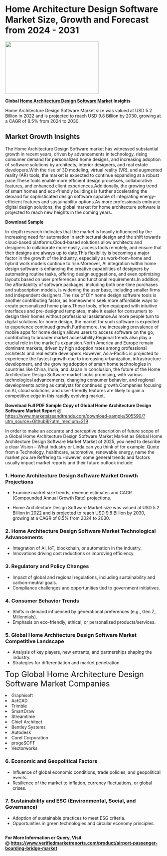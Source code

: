 <H1>Home Architecture Design Software Market Size, Growth and Forecast from 2024 - 2031</H1><img class="aligncenter size-medium wp-image-584254" src="https://thirdeyenews.in/wp-content/uploads/2024/09/Global-Market-Research-300x168.jpeg" alt="" width="300" height="168" /><p><strong>Global&nbsp;<a href="https://www.marketsizeandtrends.com/download-sample/505590/?utm_source=Github8j?utm_medium=219">Home Architecture Design Software Market</a> Insights</strong></p><p>Home Architecture Design Software Market size was valued at USD 5.2 Billion in 2022 and is projected to reach USD 9.8 Billion by 2030, growing at a CAGR of 8.5% from 2024 to 2030.</p><p><h2>Market Growth Insights</h2> <p>The Home Architecture Design Software market has witnessed substantial growth in recent years, driven by advancements in technology, rising consumer demand for personalized home designs, and increasing adoption of software solutions by architects, interior designers, and real estate developers.With the rise of 3D modeling, virtual reality (VR), and augmented reality (AR) tools, the market is expected to continue expanding at a robust pace.These tools enable more efficient design processes, collaborative features, and enhanced client experiences.Additionally, the growing trend of smart homes and eco-friendly buildings is further accelerating the demand for sophisticated design software capable of integrating energy-efficient features and sustainability options.As more professionals embrace digital design solutions, the global market for home architecture software is projected to reach new heights in the coming years.</p> <p><strong>Download Sample</strong></p> <p>In-depth research indicates that the market is heavily influenced by the increasing need for automation in architectural design and the shift towards cloud-based platforms.Cloud-based solutions allow architects and designers to collaborate more easily, access tools remotely, and ensure that their designs are always up to date.This flexibility is becoming a major factor in the growth of the industry, especially as work-from-home and hybrid work models continue to rise.Moreover, AI integration within home design software is enhancing the creative capabilities of designers by automating routine tasks, offering design suggestions, and even optimizing layouts based on user preferences and functional requirements.In addition, the affordability of software packages, including both one-time purchases and subscription models, is widening the user base, including smaller firms and independent designers.The rise of DIY home design software tools is another contributing factor, as homeowners seek more affordable ways to create personalized home plans.These tools, often equipped with intuitive interfaces and pre-designed templates, make it easier for consumers to design their homes without professional assistance.As more people turn to digital solutions for home design, the market for such software is expected to experience continued growth.Furthermore, the increasing prevalence of mobile apps for home design allows users to access software on the go, contributing to broader market accessibility.Regional trends also play a crucial role in the market's expansion.North America and Europe remain dominant markets, driven by high adoption rates among professional architects and real estate developers.However, Asia-Pacific is projected to experience the fastest growth due to increasing urbanization, infrastructure development, and the growing adoption of smart home technologies in countries like China, India, and Japan.In conclusion, the future of the Home Architecture Design Software market looks promising, with various technological advancements, changing consumer behavior, and regional developments acting as catalysts for continued growth.Companies focusing on AI, cloud solutions, and user-friendly features are likely to gain a competitive edge in this rapidly evolving market.</p> <p><span class=""><strong>Download Full PDF Sample Copy of Global Home Architecture Design Software Market Report</strong> @ <a href="https://www.marketsizeandtrends.com/download-sample/505590/?utm_source=Github8j?utm_medium=219" target="_blank">https://www.marketsizeandtrends.com/download-sample/505590/?utm_source=Github8j?utm_medium=219</a></span></p><p>In order to make an accurate and perceptive description of future scope of a Global&nbsp;Home Architecture Design Software Market Market as Global&nbsp;Home Architecture Design Software Market Market of 2025, you need to describe a clear Vision &ndash; What Industry or Linda can you think of for example: Quote from a Technology, healthcare, automotive, renewable energy, name the market you are Reffering to.However, some general trends and factors usually impact market reports and their future outlook include:</p><h3>1.&nbsp;<strong>Home Architecture Design Software Market Growth Projections</strong></h3><ul><li>Examine market size trends, revenue estimates and CAGR (Compounded Annual Growth Rate) projections.</li><li><p>Home Architecture Design Software Market size was valued at USD 5.2 Billion in 2022 and is projected to reach USD 9.8 Billion by 2030, growing at a CAGR of 8.5% from 2024 to 2030.</p></li></ul><h3>2.&nbsp;<strong>Home Architecture Design Software Market Technological Advancements</strong></h3><ul><li>Integration of AI, IoT, blockchain, or automation in the industry.</li><li>Innovations driving cost reductions or improving efficiency.</li></ul><h3>3.&nbsp;<strong>Regulatory and Policy Changes</strong></h3><ul><li>Impact of global and regional regulations, including sustainability and carbon-neutral goals.</li><li>Compliance challenges and opportunities tied to government initiatives.</li></ul><h3>4.&nbsp;<strong>Consumer Behavior Trends</strong></h3><ul><li>Shifts in demand influenced by generational preferences (e.g., Gen Z, Millennials).</li><li>Emphasis on eco-friendly, ethical, or personalized products/services.</li></ul><h3>5.&nbsp;<strong>Global Home Architecture Design Software Market Competitive Landscape</strong></h3><ul><li>Analysis of key players, new entrants, and partnerships shaping the industry.</li><li>Strategies for differentiation and market penetration.</li></ul><p data-pm-slice="1 1 []"><span style="color: inherit; font-family: inherit; font-size: 25px;">Top Global Home Architecture Design Software Market Companies</span></p><div class="" data-test-id=""><p><li>Graphisoft</li><li> ActCAD</li><li> Trimble</li><li> SmartDraw</li><li> Streamtime</li><li> Chief Architect</li><li> Bentley Systems</li><li> Autodesk</li><li> Corel Corporation</li><li> progeSOFT</li><li> Vectorworks</li></p></div><h3>6.&nbsp;<strong>Economic and Geopolitical Factors</strong></h3><ul><li>Influence of global economic conditions, trade policies, and geopolitical events.</li><li>Resilience of the market to inflation, currency fluctuations, or global crises.</li></ul><h3>7.&nbsp;<strong>Sustainability and ESG (Environmental, Social, and Governance)</strong></h3><ul><li>Adoption of sustainable practices to meet ESG criteria.</li><li>Opportunities in green technologies and circular economy principles.</li></ul><h2><strong style="font-size: 14px;">For More Information or Query, Visit @&nbsp;</strong><a style="background-color: #ffffff; font-size: 14px;" href="https://www.marketsizeandtrends.com/report/home-architecture-design-software-market/" target="_blank">https://www.verifiedmarketreports.com/product/airport-passenger-boarding-bridge-market</a></h2>